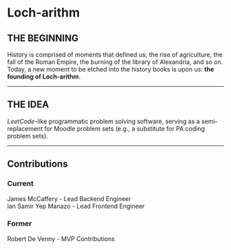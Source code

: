 # Loch-arithm

## THE BEGINNING
History is comprised of moments that defined us; the rise of agriculture, the fall of the Roman Empire, 
the burning of the library of Alexandria, and so on. Today, a new moment to be etched into the history books 
is upon us: **the founding of Loch-arithm**.

---

## THE IDEA
*LeetCode*-like programmatic problem solving software, serving as a semi-replacement for Moodle problem sets 
(e.g., a substitute for PA coding problem sets).

---

## Contributions
### Current
James McCaffery - Lead Backend Engineer <br>
Ian Samir Yep Manazo - Lead Frontend Engineer

### Former
Robert De Venny - MVP Contributions

